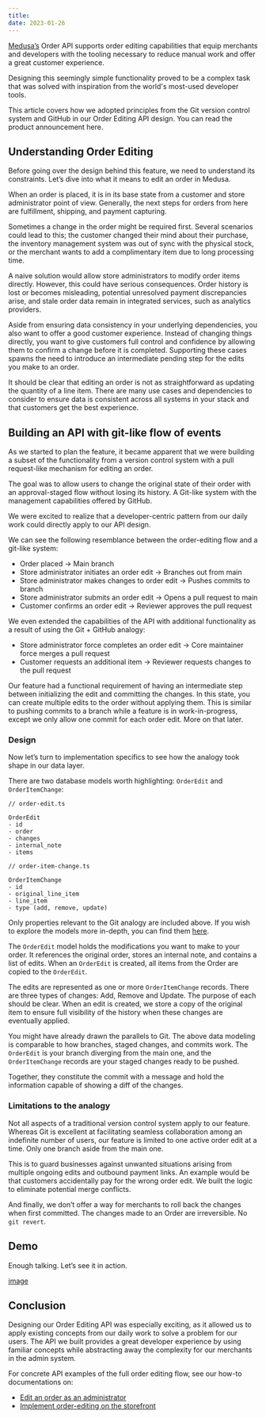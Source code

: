 ```yaml
---
title: 
date: 2023-01-26
---
```


[Medusa’s](https://github.com/medusajs/medusa) Order API supports order editing capabilities that equip merchants and developers with the tooling necessary to reduce manual work and offer a great customer experience.


Designing this seemingly simple functionality proved to be a complex task that was solved with inspiration from the world's most-used developer tools.


This article covers how we adopted principles from the Git version control system and GitHub in our Order Editing API design. You can read the product announcement here. 


## Understanding Order Editing


Before going over the design behind this feature, we need to understand its constraints. Let’s dive into what it means to edit an order in Medusa.


When an order is placed, it is in its base state from a customer and store administrator point of view. Generally, the next steps for orders from here are fulfillment, shipping, and payment capturing.


Sometimes a change in the order might be required first. Several scenarios could lead to this; the customer changed their mind about their purchase, the inventory management system was out of sync with the physical stock, or the merchant wants to add a complimentary item due to long processing time.


A naive solution would allow store administrators to modify order items directly. However, this could have serious consequences. Order history is lost or becomes misleading, potential unresolved payment discrepancies arise, and stale order data remain in integrated services, such as analytics providers.


Aside from ensuring data consistency in your underlying dependencies, you also want to offer a good customer experience. Instead of changing things directly, you want to give customers full control and confidence by allowing them to confirm a change before it is completed. Supporting these cases spawns the need to introduce an intermediate pending step for the edits you make to an order.


It should be clear that editing an order is not as straightforward as updating the quantity of a line item. There are many use cases and dependencies to consider to ensure data is consistent across all systems in your stack and that customers get the best experience.


## Building an API with git-like flow of events


As we started to plan the feature, it became apparent that we were building a subset of the functionality from a version control system with a pull request-like mechanism for editing an order.


The goal was to allow users to change the original state of their order with an approval-staged flow without losing its history. A Git-like system with the management capabilities offered by GitHub.


We were excited to realize that a developer-centric pattern from our daily work could directly apply to our API design.


We can see the following resemblance between the order-editing flow and a git-like system:

- Order placed → Main branch
- Store administrator initiates an order edit → Branches out from main
- Store administrator makes changes to order edit → Pushes commits to branch
- Store administrator submits an order edit → Opens a pull request to main
- Customer confirms an order edit → Reviewer approves the pull request

We even extended the capabilities of the API with additional functionality as a result of using the Git + GitHub analogy:

- Store administrator force completes an order edit → Core maintainer force merges a pull request
- Customer requests an additional item → Reviewer requests changes to the pull request

Our feature had a functional requirement of having an intermediate step between initializing the edit and committing the changes. In this state, you can create multiple edits to the order without applying them. This is similar to pushing commits to a branch while a feature is in work-in-progress, except we only allow one commit for each order edit. More on that later.


### Design


Now let’s turn to implementation specifics to see how the analogy took shape in our data layer. 


There are two database models worth highlighting: `OrderEdit` and `OrderItemChange`:


```text
// order-edit.ts

OrderEdit
- id
- order
- changes
- internal_note
- items

// order-item-change.ts

OrderItemChange
- id
- original_line_item
- line_item
- type (add, remove, update)
```


Only properties relevant to the Git analogy are included above. If you wish to explore the models more in-depth, you can find them [here](https://docs.medusajs.com/references/entities/classes/OrderEdit).


The `OrderEdit` model holds the modifications you want to make to your order. It references the original order, stores an internal note, and contains a list of edits. When an `OrderEdit` is created, all items from the Order are copied to the `OrderEdit`.


The edits are represented as one or more `OrderItemChange` records. There are three types of changes: Add, Remove and Update. The purpose of each should be clear. When an edit is created, we store a copy of the original item to ensure full visibility of the history when these changes are eventually applied.


You might have already drawn the parallels to Git. The above data modeling is comparable to how branches, staged changes, and commits work. The `OrderEdit` is your branch diverging from the main one, and the `OrderItemChange` records are your staged changes ready to be pushed.


Together, they constitute the commit with a message and hold the information capable of showing a diff of the changes.


### Limitations to the analogy


Not all aspects of a traditional version control system apply to our feature. Whereas Git is excellent at facilitating seamless collaboration among an indefinite number of users, our feature is limited to one active order edit at a time. Only one branch aside from the main one.


This is to guard businesses against unwanted situations arising from multiple ongoing edits and outbound payment links. An example would be that customers accidentally pay for the wrong order edit. We built the logic to eliminate potential merge conflicts.


And finally, we don’t offer a way for merchants to roll back the changes when first committed. The changes made to an Order are irreversible. No `git revert`. 


## Demo


Enough talking. Let’s see it in action.


[image](https://s3.us-west-2.amazonaws.com/secure.notion-static.com/1dffa01b-2b0d-4e45-8034-7427bdccf006/order-editing-2.mp4?X-Amz-Algorithm=AWS4-HMAC-SHA256&X-Amz-Content-Sha256=UNSIGNED-PAYLOAD&X-Amz-Credential=AKIAT73L2G45EIPT3X45%2F20230127%2Fus-west-2%2Fs3%2Faws4_request&X-Amz-Date=20230127T131119Z&X-Amz-Expires=3600&X-Amz-Signature=cda626cc44738cef83a8e2af4b225b5d0323b62ae21dc731c83a6832906bef72&X-Amz-SignedHeaders=host&x-id=GetObject)


## Conclusion


Designing our Order Editing API was especially exciting, as it allowed us to apply existing concepts from our daily work to solve a problem for our users. The API we built provides a great developer experience by using familiar concepts while abstracting away the complexity for our merchants in the admin system.


For concrete API examples of the full order editing flow, see our how-to documentations on:

- [Edit an order as an administrator](https://docs.medusajs.com/references/entities/classes/OrderEdit)
- [Implement order-editing on the storefront](https://docs.medusajs.com/advanced/storefront/handle-order-edits)
